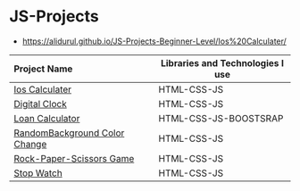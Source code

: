 # JS-Projects

- https://alidurul.github.io/JS-Projects-Beginner-Level/Ios%20Calculater/

 Project Name       |Libraries and Technologies I use     
:-------------------------|-------------------------
[Ios Calculater](https://alidurul.github.io/JS-Projects-Beginner-Level/Ios%20Calculater/)| HTML-CSS-JS
[Digital Clock](https://alidurul.github.io/JS-Projects-Beginner-Level/Digital%20Clock/)| HTML-CSS-JS
[Loan Calculator](https://alidurul.github.io/JS-Projects-Beginner-Level/Loan%20Calculator/)| HTML-CSS-JS-BOOSTSRAP
[RandomBackground Color Change](https://alidurul.github.io/JS-Projects-Beginner-Level/RandomBackground%20Color%20Change/)| HTML-CSS-JS
[Rock-Paper-Scissors Game](https://alidurul.github.io/JS-Projects-Beginner-Level/Rock-Paper-Scissors%20Game/)| HTML-CSS-JS
[Stop Watch](https://alidurul.github.io/JS-Projects-Beginner-Level/Stop%20Watch/)| HTML-CSS-JS

